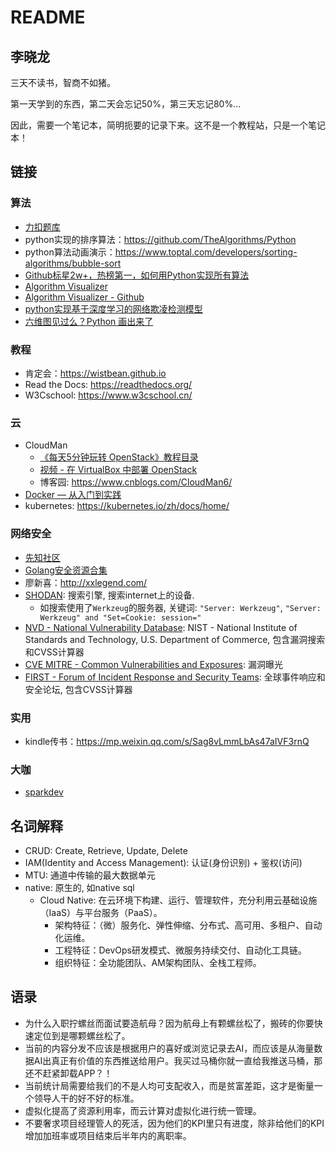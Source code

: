 # README

## 李晓龙

三天不读书，智商不如猪。

第一天学到的东西，第二天会忘记50%，第三天忘记80%...

因此，需要一个笔记本，简明扼要的记录下来。这不是一个教程站，只是一个笔记本！


## 链接

### 算法

- [力扣题库](https://leetcode-cn.com/problemset/all/)
- python实现的排序算法：<https://github.com/TheAlgorithms/Python>
- python算法动画演示：<https://www.toptal.com/developers/sorting-algorithms/bubble-sort>
- [Github标星2w+，热榜第一，如何用Python实现所有算法](https://mp.weixin.qq.com/s/OHoe6TTX--Ys5G-5yR6juA)
- [Algorithm Visualizer](https://algorithm-visualizer.org/)
- [Algorithm Visualizer - Github](https://github.com/algorithm-visualizer/algorithm-visualizer)
- [python实现基于深度学习的网络欺凌检测模型](https://mp.weixin.qq.com/s?__biz=MjM5NjA0NjgyMA==&mid=2651075726&idx=1&sn=0279918927745ff6a8899ebe27592daa&chksm=bd1fa6058a682f130fb35265924858bbdec766a452c3d742be429a650b8393077524e115ba0b&xtrack=1&scene=0&subscene=92&sessionid=1559655937&clicktime=1559657542&ascene=7&devicetype=android-28&version=2700043b&nettype=3gnet&abtest_cookie=BgABAAgACgALABIAEwAVAAgAnoYeACOXHgBWmR4AxZkeANyZHgD1mR4AA5oeAA2aHgAAAA%3D%3D&lang=zh_CN&pass_ticket=aSykkTizzSN1ZCZ6bSrqfZt5Is9H%2F4Lgw4gEEVKAyiWlMIffXq7CPS6w1pwbAswD&wx_header=1)
- [六维图见过么？Python 画出来了](https://mp.weixin.qq.com/s?__biz=MjM5NzE1MDA0MQ==&mid=2247494113&idx=2&sn=b3c7aa8acb69d5614eb094f5fa3c313d&chksm=a6dcc5d791ab4cc177f18544369e1fbec94061250e1995962b65f0022beb3a21772870426712&xtrack=1&scene=90&subscene=93&sessionid=1561783699&clicktime=1561783780&ascene=56&devicetype=android-28&version=2700043c&nettype=3gnet&abtest_cookie=BgABAAgACgALABIAEwAVAAcAnoYeACOXHgBWmR4AxZkeANyZHgD1mR4ADJoeAAAA&lang=zh_CN&pass_ticket=u4SgrHa3V%2BVQO%2BfgUuR2HEKo4J1p%2Fg5D34vcOrGGVpsdCew73lMP3OAkZ2oLVor5&wx_header=1)


### 教程

- 肯定会：<https://wistbean.github.io>
- Read the Docs: <https://readthedocs.org/>
- W3Cschool: <https://www.w3cschool.cn/>

### 云

- CloudMan
    - [《每天5分钟玩转 OpenStack》教程目录](https://mp.weixin.qq.com/s/QtdMkt9giEEnvFTQzO9u7g)
    - [视频 - 在 VirtualBox 中部署 OpenStack](https://mp.weixin.qq.com/s/g-bKZqRFUGXDghIfGJ16_g)
    - 博客园: <https://www.cnblogs.com/CloudMan6/>
- [Docker — 从入门到实践](https://yeasy.gitbooks.io/docker_practice/)
- kubernetes: <https://kubernetes.io/zh/docs/home/>

### 网络安全

- [先知社区](https://xz.aliyun.com/)
- [Golang安全资源合集](https://github.com/re4lity/Hacking-With-Golang/blob/master/README.md)
- 廖新喜：<http://xxlegend.com/>
- [SHODAN](https://www.shodan.io/): 搜索引擎, 搜索internet上的设备.
    - 如搜索使用了`Werkzeug`的服务器, 关键词: `"Server: Werkzeug"`, `"Server: Werkzeug" and "Set=Cookie: session="`
- [NVD - National Vulnerability Database](https://nvd.nist.gov/): NIST - National Institute of Standards and Technology, U.S. Department of Commerce, 包含漏洞搜索和CVSS计算器
- [CVE MITRE - Common Vulnerabilities and Exposures](https://cve.mitre.org/): 漏洞曝光
- [FIRST - Forum of Incident Response and Security Teams](https://www.first.org/cvss/): 全球事件响应和安全论坛, 包含CVSS计算器


### 实用

- kindle传书：<https://mp.weixin.qq.com/s/Sag8vLmmLbAs47aIVF3rnQ>

### 大咖

- [sparkdev](https://www.cnblogs.com/sparkdev/)


## 名词解释

- CRUD: Create, Retrieve, Update, Delete
- IAM(Identity and Access Management): 认证(身份识别) + 鉴权(访问)
- MTU: 通道中传输的最大数据单元
- native: 原生的, 如native sql
    - Cloud Native: 在云环境下构建、运行、管理软件，充分利用云基础设施（IaaS）与平台服务（PaaS）。
        - 架构特征：（微）服务化、弹性伸缩、分布式、高可用、多租户、自动化运维。
        - 工程特征：DevOps研发模式、微服务持续交付、自动化工具链。
        - 组织特征：全功能团队、AM架构团队、全栈工程师。


## 语录

- 为什么入职拧螺丝而面试要造航母？因为航母上有颗螺丝松了，搬砖的你要快速定位到是哪颗螺丝松了。
- 当前的内容分发不应该是根据用户的喜好或浏览记录去AI，而应该是从海量数据AI出真正有价值的东西推送给用户。我买过马桶你就一直给我推送马桶，那还不赶紧卸载APP？！
- 当前统计局需要给我们的不是人均可支配收入，而是贫富差距，这才是衡量一个领导人干的好不好的标准。
- 虚拟化提高了资源利用率，而云计算对虚拟化进行统一管理。
- 不要奢求项目经理管人的死活，因为他们的KPI里只有进度，除非给他们的KPI增加加班率或项目结束后半年内的离职率。
